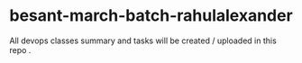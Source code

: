 # besant-march-batch-rahulalexander
All devops classes summary and tasks will be created / uploaded in this repo .

